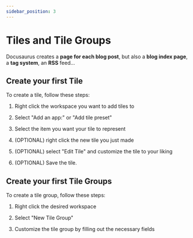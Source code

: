 ```yaml
---
sidebar_position: 3
---
```


# Tiles and Tile Groups
Docusaurus creates a **page for each blog post**, but also a **blog index page**, a **tag system**, an **RSS** feed...

## Create your first Tile

To create a tile, follow these steps:

1. Right click the workspace you want to add tiles to

2. Select "Add an app:" or "Add tile preset"

3. Select the item you want your tile to represent

4. (OPTIONAL) right click the new tile you just made

5. (OPTIONAL) select "Edit Tile" and customize the tile to your liking

6. (OPTIONAL) Save the tile.


## Create your first Tile Groups

To create a tile group, follow these steps:

1. Right click the desired workspace

2. Select "New Tile Group"

3. Customize the tile group by filling out the necessary fields

